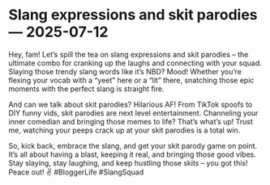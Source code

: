 # Slang expressions and skit parodies — 2025-07-12

Hey, fam! Let’s spill the tea on slang expressions and skit parodies – the ultimate combo for cranking up the laughs and connecting with your squad. Slaying those trendy slang words like it’s NBD? Mood! Whether you’re flexing your vocab with a “yeet” here or a “lit” there, snatching those epic moments with the perfect slang is straight fire.

And can we talk about skit parodies? Hilarious AF! From TikTok spoofs to DIY funny vids, skit parodies are next level entertainment. Channeling your inner comedian and bringing those memes to life? That’s what’s up! Trust me, watching your peeps crack up at your skit parodies is a total win.

So, kick back, embrace the slang, and get your skit parody game on point. It’s all about having a blast, keeping it real, and bringing those good vibes. Stay slaying, stay laughing, and keep hustling those skits – you got this! Peace out! ✌️ #BloggerLife #SlangSquad